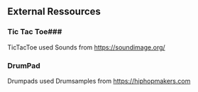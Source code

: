 ## External Ressources ##

### Tic Tac Toe###

TicTacToe used Sounds from https://soundimage.org/

### DrumPad ###

Drumpads used Drumsamples from https://hiphopmakers.com